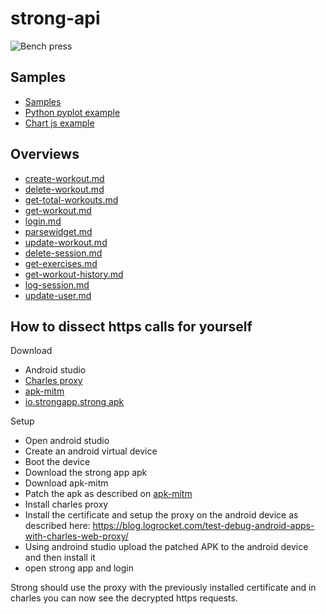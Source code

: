 # strong-api

![Bench press](https://github.com/dmzoneill/strongapp-api/blob/main/img/sample.png?raw=true)

## Samples

- [Samples](https://github.com/dmzoneill/strongapp-api/tree/main/sample)
- [Python pyplot example](https://dmzoneill.github.io/strongapp-api/sample/chart.html)
- [Chart js example](https://dmzoneill.github.io/strongapp-api/sample/5.chart.html)

## Overviews

- [create-workout.md](https://github.com/dmzoneill/strongapp-api/blob/main/api/create-workout.md)
- [delete-workout.md](https://github.com/dmzoneill/strongapp-api/blob/main/api/delete-workout.md)
- [get-total-workouts.md](https://github.com/dmzoneill/strongapp-api/blob/main/api/get-total-workouts.md)
- [get-workout.md](https://github.com/dmzoneill/strongapp-api/blob/main/api/get-workout.md)
- [login.md](https://github.com/dmzoneill/strongapp-api/blob/main/api/login.md)
- [parsewidget.md](https://github.com/dmzoneill/strongapp-api/blob/main/api/parsewidget.md)
- [update-workout.md](https://github.com/dmzoneill/strongapp-api/blob/main/api/update-workout.md)
- [delete-session.md](https://github.com/dmzoneill/strongapp-api/blob/main/api/delete-session.md)
- [get-exercises.md](https://github.com/dmzoneill/strongapp-api/blob/main/api/get-exercises.md)
- [get-workout-history.md](https://github.com/dmzoneill/strongapp-api/blob/main/api/get-workout-history.md)
- [log-session.md](https://github.com/dmzoneill/strongapp-api/blob/main/api/log-session.md)
- [update-user.md](https://github.com/dmzoneill/strongapp-api/blob/main/api/update-user.md)

## How to dissect https calls for yourself

Download

 - Android studio
 - [Charles proxy](https://www.charlesproxy.com/)
 - [apk-mitm](https://www.npmjs.com/package/apk-mitm/)
 - [io.strongapp.strong apk](https://m.apkpure.com/strong-workout-tracker-gym-log/io.strongapp.strong)

Setup

 - Open android studio
 - Create an android virtual device
 - Boot the device
 - Download the strong app apk
 - Download apk-mitm
 - Patch the apk as described on [apk-mitm](https://www.npmjs.com/package/apk-mitm/)
 - Install charles proxy
 - Install the certificate and setup the proxy on the android device as described here:
 https://blog.logrocket.com/test-debug-android-apps-with-charles-web-proxy/
  - Using androind studio upload the patched APK to the android device and then install it
  - open strong app and login

Strong should use the proxy with the previously installed certificate and in charles you can now see the decrypted https requests.
